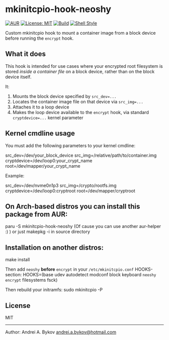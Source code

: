 # mkinitcpio-hook-neoshy

[![AUR](https://img.shields.io/aur/version/mkinitcpio-hook-neoshy.svg)](https://aur.archlinux.org/packages/mkinitcpio-hook-neoshy)
[![License: MIT](https://img.shields.io/badge/License-MIT-blue.svg)](LICENSE)
[![Build](https://img.shields.io/badge/build-makepkg-brightgreen)](#)
[![Shell Style](https://img.shields.io/badge/style-posix--ash-yellow)](#)

Custom mkinitcpio hook to mount a container image from a block device before running the `encrypt` hook.

## What it does

This hook is intended for use cases where your encrypted root filesystem is stored *inside a container file* on a block device, rather than on the block device itself.

It:

1. Mounts the block device specified by `src_dev=...`
2. Locates the container image file on that device via `src_img=...`
3. Attaches it to a loop device
4. Makes the loop device available to the `encrypt` hook, via standard `cryptdevice=...` kernel parameter

## Kernel cmdline usage

You must add the following parameters to your kernel cmdline:

src_dev=/dev/your_block_device src_img=/relative/path/to/container.img cryptdevice=/dev/loop0:your_crypt_name root=/dev/mapper/your_crypt_name

Example:

src_dev=/dev/nvme0n1p3 src_img=/crypto/rootfs.img cryptdevice=/dev/loop0:cryptroot root=/dev/mapper/cryptroot

## On Arch-based distros you can install this package from AUR:

paru -S mkinitcpio-hook-neoshy (Of cause you can use another aur-helper :) )
or just makepkg -i in source directory

## Installation on another distros:
make install 

Then add `neoshy` **before** `encrypt` in your `/etc/mkinitcpio.conf` HOOKS-section:
HOOKS=(base udev autodetect modconf block keyboard `neoshy` `encrypt` filesystems fsck)

Then rebuild your initramfs:
sudo mkinitcpio -P

## License

MIT

---
Author: Andrei A. Bykov <andrei.a.bykov@hotmail.com>

